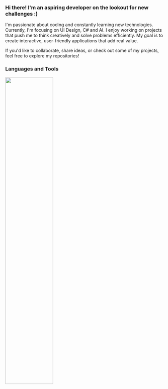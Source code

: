 ### Hi there! I'm an aspiring developer on the lookout for new challenges :)

I'm passionate about coding and constantly learning new technologies. Currently, I'm focusing on UI Design, C# and AI. I enjoy working on projects that push me to think creatively and solve problems efficiently. My goal is to create interactive, user-friendly applications that add real value.

If you'd like to collaborate, share ideas, or check out some of my projects, feel free to explore my repositories!

### Languages and Tools

<div align="left">
<p>
    <a>
        <img src="https://skillicons.dev/icons?i=py,cs,javascript,typescript,react,threejs,blender,figma,visualstudio,unity" width="55%" height="50%"/>
    </a>
</p>
</div>
<br>    


